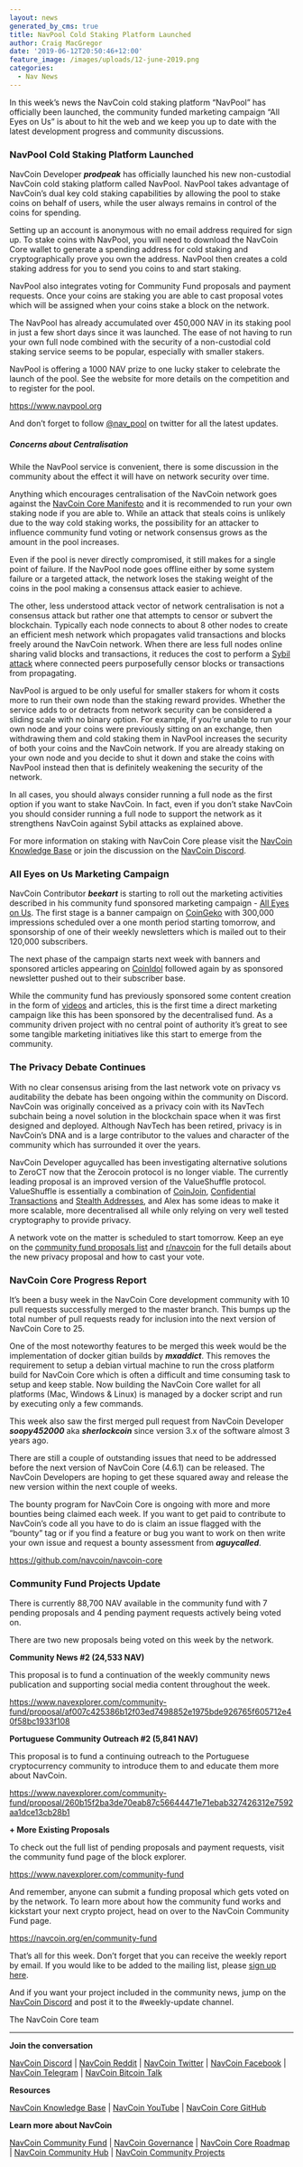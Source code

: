```yaml
---
layout: news
generated_by_cms: true
title: NavPool Cold Staking Platform Launched
author: Craig MacGregor
date: '2019-06-12T20:50:46+12:00'
feature_image: /images/uploads/12-june-2019.png
categories:
  - Nav News
---
```

In this week’s news the NavCoin cold staking platform “NavPool” has officially been launched, the community funded marketing campaign “All Eyes on Us” is about to hit the web and we keep you up to date with the latest development progress and community discussions.

<!--more-->

### NavPool Cold Staking Platform Launched

NavCoin Developer _**prodpeak**_ has officially launched his new non-custodial NavCoin cold staking platform called NavPool. NavPool takes advantage of NavCoin’s dual key cold staking capabilities by allowing the pool to stake coins on behalf of users, while the user always remains in control of the coins for spending.

Setting up an account is anonymous with no email address required for sign up. To stake coins with NavPool, you will need to download the NavCoin Core wallet to generate a spending address for cold staking and cryptographically prove you own the address. NavPool then creates a cold staking address for you to send you coins to and start staking.

NavPool also integrates voting for Community Fund proposals and payment requests. Once your coins are staking you are able to cast proposal votes which will be assigned when your coins stake a block on the network.

The NavPool has already accumulated over 450,000 NAV in its staking pool in just a few short days since it was launched. The ease of not having to run your own full node combined with the security of a non-custodial cold staking service seems to be popular, especially with smaller stakers.

NavPool is offering a 1000 NAV prize to one lucky staker to celebrate the launch of the pool. See the website for more details on the competition and to register for the pool.

<https://www.navpool.org>

And don’t forget to follow [@nav_pool](https://twitter.com/nav_pool) on twitter for all the latest updates.

##### Concerns about Centralisation

While the NavPool service is convenient, there is some discussion in the community about the effect it will have on network security over time. 

Anything which encourages centralisation of the NavCoin network goes against the [NavCoin Core Manifesto](https://navcoin.org/en/governance/#read-manifestos) and it is recommended to run your own staking node if you are able to. While an attack that steals coins is unlikely due to the way cold staking works, the possibility for an attacker to influence community fund voting or network consensus grows as the amount in the pool increases.

Even if the pool is never directly compromised, it still makes for a single point of failure. If the NavPool node goes offline either by some system failure or a targeted attack, the network loses the staking weight of the coins in the pool making a consensus attack easier to achieve.

The other, less understood attack vector of network centralisation is not a consensus attack but rather one that attempts to censor or subvert the blockchain. Typically each node connects to about 8 other nodes to create an efficient mesh network which propagates valid transactions and blocks freely around the NavCoin network. When there are less full nodes online sharing valid blocks and transactions, it reduces the cost to perform a [Sybil attack](https://en.wikipedia.org/wiki/Sybil_attack) where connected peers purposefully censor blocks or transactions from propagating.

NavPool is argued to be only useful for smaller stakers for whom it costs more to run their own node than the staking reward provides. Whether the service adds to or detracts from network security can be considered a sliding scale with no binary option. For example, if you’re unable to run your own node and your coins were previously sitting on an exchange, then withdrawing them and cold staking them in NavPool increases the security of both your coins and the NavCoin network. If you are already staking on your own node and you decide to shut it down and stake the coins with NavPool instead then that is definitely weakening the security of the network.

In all cases, you should always consider running a full node as the first option if you want to stake NavCoin. In fact, even if you don’t stake NavCoin you should consider running a full node to support the network as it strengthens NavCoin against Sybil attacks as explained above.

For more information on staking with NavCoin Core please visit the [NavCoin Knowledge Base](https://info.navcoin.org/navcoin-core/how-to-stake-with-navcoin-core/) or join the discussion on the [NavCoin Discord](https://discord.gg/y4Vu9jw). 

### All Eyes on Us Marketing Campaign

NavCoin Contributor _**beekart**_ is starting to roll out the marketing activities described in his community fund sponsored marketing campaign - [All Eyes on Us](https://www.navexplorer.com/community-fund/proposal/fdac698fcddb49a4264d56f8e218fc9890fd3a1bd77ee6e4db883e52923b4dfe). The first stage is a banner campaign on [CoinGeko](https://www.coingecko.com) with 300,000 impressions scheduled over a one month period starting tomorrow, and sponsorship of one of their weekly newsletters which is mailed out to their 120,000 subscribers. 

The next phase of the campaign starts next week with banners and sponsored articles appearing on [CoinIdol](https://coinidol.com) followed again by as sponsored newsletter pushed out to their subscriber base. 

While the community fund has previously sponsored some content creation in the form of [videos](https://www.youtube.com/watch?v=11NLd_e1AXY) and articles, this is the first time a direct marketing campaign like this has been sponsored by the decentralised fund. As a community driven project with no central point of authority it’s great to see some tangible marketing initiatives like this start to emerge from the community.

### The Privacy Debate Continues

With no clear consensus arising from the last network vote on privacy vs auditability the debate has been ongoing within the community on Discord. NavCoin was originally conceived as a privacy coin with its NavTech subchain being a novel solution in the blockchain space when it was first designed and deployed. Although NavTech has been retired, privacy is in NavCoin’s DNA and is a large contributor to the values and character of the community which has surrounded it over the years.

NavCoin Developer aguycalled has been investigating alternative solutions to ZeroCT now that the Zerocoin protocol is no longer viable. The currently leading proposal is an improved version of the ValueShuffle protocol. ValueShuffle is essentially a combination of [CoinJoin](https://en.bitcoin.it/wiki/CoinJoin), [Confidential Transactions](https://en.bitcoin.it/wiki/Confidential_transactions) and [Stealth Addresses](https://www.investopedia.com/terms/s/stealth-address-cryptocurrency.asp), and Alex has some ideas to make it more scalable, more decentralised all while only relying on very well tested cryptography to provide privacy.

A network vote on the matter is scheduled to start tomorrow. Keep an eye on the [community fund proposals list](https://www.navexplorer.com/community-fund/proposals/pending) and [r/navcoin](https://reddit.com/r/navcoin) for the full details about the new privacy proposal and how to cast your vote.

### NavCoin Core Progress Report

It’s been a busy week in the NavCoin Core development community with 10 pull requests successfully merged to the master branch. This bumps up the total number of pull requests ready for inclusion into the next version of NavCoin Core to 25.  

One of the most noteworthy features to be merged this week would be the implementation of docker gitian builds by _**mxaddict**_. This removes the requirement to setup a debian virtual machine to run the cross platform build for NavCoin Core which is often a difficult and time consuming task to setup and keep stable. Now building the NavCoin Core wallet for all platforms (Mac, Windows & Linux) is managed by a docker script and run by executing only a few commands.

This week also saw the first merged pull request from NavCoin Developer _**soopy452000**_ aka _**sherlockcoin**_ since version 3.x of the software almost 3 years ago.

There are still a couple of outstanding issues that need to be addressed before the next version of NavCoin Core (4.6.1) can be released. The NavCoin Developers are hoping to get these squared away and release the new version within the next couple of weeks.

The bounty program for NavCoin Core is ongoing with more and more bounties being claimed each week. If you want to get paid to contribute to NavCoin’s code all you have to do is claim an issue flagged with the “bounty” tag or if you find a feature or bug you want to work on then write your own issue and request a bounty assessment from _**aguycalled**_.

<https://github.com/navcoin/navcoin-core>

### Community Fund Projects Update

There is currently 88,700 NAV available in the community fund with 7 pending proposals and 4 pending payment requests actively being voted on. 

There are two new proposals being voted on this week by the network.

**Community News #2 (24,533 NAV)**

This proposal is to fund a continuation of the weekly community news publication and supporting social media content throughout the week.

<https://www.navexplorer.com/community-fund/proposal/af007c425386b12f03ed7498852e1975bde926765f605712e40f58bc1933f108>

**Portuguese Community Outreach #2 (5,841 NAV)**

This proposal is to fund a continuing outreach to the Portuguese cryptocurrency community to introduce them to and educate them more about NavCoin.

<https://www.navexplorer.com/community-fund/proposal/260b15f2ba3de70eab87c56644471e71ebab327426312e7592aa1dce13cb28b1>

**+ More Existing Proposals**

To check out the full list of pending proposals and payment requests, visit the community fund page of the block explorer.

<https://www.navexplorer.com/community-fund>

And remember, anyone can submit a funding proposal which gets voted on by the network. To learn more about how the community fund works and kickstart your next crypto project, head on over to the NavCoin Community Fund page.

<https://navcoin.org/en/community-fund>

That’s all for this week. Don’t forget that you can receive the weekly report by email. If you would like to be added to the mailing list, please [sign up here](http://eepurl.com/cGq92z). 

And if you want your project included in the community news, jump on the [NavCoin Discord](https://discord.gg/y4Vu9jw) and post it to the #weekly-update channel.

The NavCoin Core team

- - -

**Join the conversation**

[NavCoin&nbsp;Discord](https://discord.gg/y4Vu9jw) | [NavCoin&nbsp;Reddit](https://www.reddit.com/r/NavCoin) | [NavCoin&nbsp;Twitter](https://twitter.com/NavCoin) | [NavCoin&nbsp;Facebook](https://www.facebook.com/NavCoin/) | [NavCoin&nbsp;Telegram](https://t.me/navcoin) | [NavCoin&nbsp;Bitcoin&nbsp;Talk](https://bitcointalk.org/index.php?topic=679791)

**Resources**

[NavCoin&nbsp;Knowledge&nbsp;Base](https://info.navcoin.org) | [NavCoin&nbsp;YouTube](https://www.youtube.com/NavCoinCore) | [NavCoin&nbsp;Core&nbsp;GitHub](https://github.com/navcoin/navcoin-core)

**Learn more about NavCoin**

[NavCoin&nbsp;Community&nbsp;Fund](https://navcoin.org/en/community-fund) | [NavCoin&nbsp;Governance](https://navcoin.org/en/governance) | [NavCoin&nbsp;Core&nbsp;Roadmap](https://navcoin.org/en/roadmap) | [NavCoin Community&nbsp;Hub](https://navhub.org) | [NavCoin&nbsp;Community&nbsp;Projects](https://navhub.org/projects)
